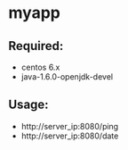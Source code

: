 # myapp
## Required:
- centos 6.x 
- java-1.6.0-openjdk-devel

## Usage:
- http://server_ip:8080/ping
- http://server_ip:8080/date
